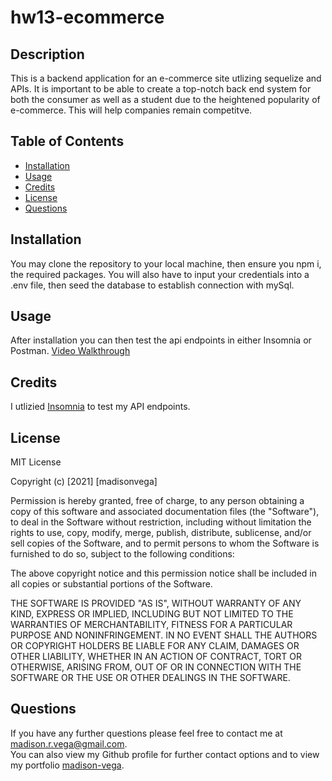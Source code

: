 # hw13-ecommerce

## Description
This is a backend application for an e-commerce site utlizing sequelize and APIs.  It is important to be able to create a top-notch back end system for both the consumer as well as a student due to the heightened popularity of e-commerce.  This will help companies remain competitve.   


## Table of Contents 

* [Installation](#installation)
* [Usage](#usage)
* [Credits](#credits)
* [License](#license)
* [Questions](#questions)


## Installation
You may clone the repository to your local machine, then ensure you npm i, the required packages.  You will also have to input your credentials into a .env file, then seed the database to establish connection with mySql.  


## Usage 
After installation you can then test the api endpoints in either Insomnia or Postman.
[Video Walkthrough]()


## Credits
I utlizied [Insomnia](https://insomnia.rest/) to test my API endpoints.



## License

 MIT License

Copyright (c) [2021] [madisonvega]

Permission is hereby granted, free of charge, to any person obtaining a copy
of this software and associated documentation files (the "Software"), to deal
in the Software without restriction, including without limitation the rights
to use, copy, modify, merge, publish, distribute, sublicense, and/or sell
copies of the Software, and to permit persons to whom the Software is
furnished to do so, subject to the following conditions:

The above copyright notice and this permission notice shall be included in all
copies or substantial portions of the Software.

THE SOFTWARE IS PROVIDED "AS IS", WITHOUT WARRANTY OF ANY KIND, EXPRESS OR
IMPLIED, INCLUDING BUT NOT LIMITED TO THE WARRANTIES OF MERCHANTABILITY,
FITNESS FOR A PARTICULAR PURPOSE AND NONINFRINGEMENT. IN NO EVENT SHALL THE
AUTHORS OR COPYRIGHT HOLDERS BE LIABLE FOR ANY CLAIM, DAMAGES OR OTHER
LIABILITY, WHETHER IN AN ACTION OF CONTRACT, TORT OR OTHERWISE, ARISING FROM,
OUT OF OR IN CONNECTION WITH THE SOFTWARE OR THE USE OR OTHER DEALINGS IN THE
SOFTWARE.



## Questions

If you have any further questions please feel free to contact me at madison.r.vega@gmail.com.  
You can also view my Github profile for further contact options and to view my portfolio 
[madison-vega](https://github.com/madison-vega).
